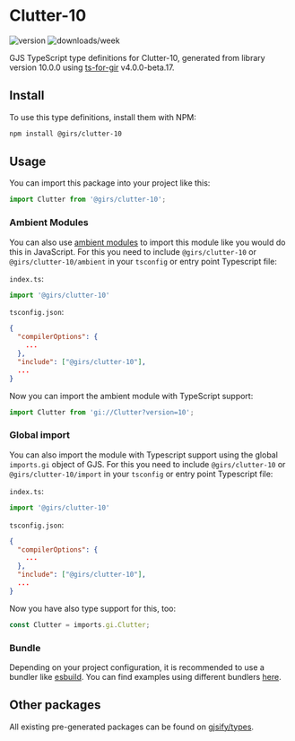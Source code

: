 
# Clutter-10

![version](https://img.shields.io/npm/v/@girs/clutter-10)
![downloads/week](https://img.shields.io/npm/dw/@girs/clutter-10)


GJS TypeScript type definitions for Clutter-10, generated from library version 10.0.0 using [ts-for-gir](https://github.com/gjsify/ts-for-gir) v4.0.0-beta.17.


## Install

To use this type definitions, install them with NPM:
```bash
npm install @girs/clutter-10
```

## Usage

You can import this package into your project like this:
```ts
import Clutter from '@girs/clutter-10';
```

### Ambient Modules

You can also use [ambient modules](https://github.com/gjsify/ts-for-gir/tree/main/packages/cli#ambient-modules) to import this module like you would do this in JavaScript.
For this you need to include `@girs/clutter-10` or `@girs/clutter-10/ambient` in your `tsconfig` or entry point Typescript file:

`index.ts`:
```ts
import '@girs/clutter-10'
```

`tsconfig.json`:
```json
{
  "compilerOptions": {
    ...
  },
  "include": ["@girs/clutter-10"],
  ...
}
```

Now you can import the ambient module with TypeScript support: 

```ts
import Clutter from 'gi://Clutter?version=10';
```

### Global import

You can also import the module with Typescript support using the global `imports.gi` object of GJS.
For this you need to include `@girs/clutter-10` or `@girs/clutter-10/import` in your `tsconfig` or entry point Typescript file:

`index.ts`:
```ts
import '@girs/clutter-10'
```

`tsconfig.json`:
```json
{
  "compilerOptions": {
    ...
  },
  "include": ["@girs/clutter-10"],
  ...
}
```

Now you have also type support for this, too:

```ts
const Clutter = imports.gi.Clutter;
```

### Bundle

Depending on your project configuration, it is recommended to use a bundler like [esbuild](https://esbuild.github.io/). You can find examples using different bundlers [here](https://github.com/gjsify/ts-for-gir/tree/main/examples).

## Other packages

All existing pre-generated packages can be found on [gjsify/types](https://github.com/gjsify/types).

